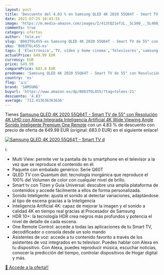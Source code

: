 ```yaml
---
layout: post
title: 'Descuento del 4.83 % en Samsung QLED 4K 2020 55Q64T - Smart TV d'
date: 2021-07-25 10:43:55
image: 'https://m.media-amazon.com/images/I/413tQ21efzL._SL500_._SL400_.jpg'
comments: true
category: ofertas
author: 'tole.es'
slug: 'B083T6L4S5-es Samsung QLED 4K 2020 55Q64T - Smart TV de 55" con...'
sku: 'B083T6L4S5-es'
tags: [ 'Electrónica','TV, vídeo y home cinema','Televisores','samsung','smart','tv', ]
actualPrice: 649.99 EUR
currency: EUR
price: 649.99
comparePrice: 683.0 EUR
prodname: 'Samsung QLED 4K 2020 55Q64T - Smart TV de 55" con Resolución 4K UHD  con Alexa Integrada  Inteligencia Artificial 4K Wide Viewing Angle  Sonido Inteligente  Premium One Remote'
country: 'es'
flag: '🇪🇸'
brand: 'SAMSUNG'
buyurl: 'https://www.amazon.es/dp/B083T6L4S5/?tag=tolees-21'
descuento: '4.83'
average: '712.413636363636'
---
```


Tienes [Samsung QLED 4K 2020 55Q64T - Smart TV de 55" con Resolución 4K UHD  con Alexa Integrada  Inteligencia Artificial 4K Wide Viewing Angle  Sonido Inteligente  Premium One Remote](https://www.amazon.es/dp/B083T6L4S5/?tag=tolees-21) con un 4.83 % de descuento con precio de oferta de 649.99 EUR (original: 683.0 EUR) en el siguiente enlace!

[![Samsung QLED 4K 2020 55Q64T - Smart TV d](https://m.media-amazon.com/images/I/413tQ21efzL._SL500_._SL400_.jpg)](https://www.amazon.es/dp/B083T6L4S5/?tag=tolees-21)

ℹ️:

- Multi View: permite ver la pantalla de tu smartphone en el televisor a la vez que se reproduce el contenido en él.
- Paquete con embalado genérico: Serie Q60T
- QLED TV con Quantum dot: tecnología inorgánica que reproduce el 100% del Volumen de color con cualquier nivel de brillo.
- Smart tv con Tizen y Guía Universal: descubre una amplia plataforma de contenidos y accede fácilmente a ellos de forma personalizada.
- Sonido Inteligente: ajusta el sonido al detectar variaciones, adaptándose al tipo de escena gracias a la Inteligencia
- Inteligencia Artificial 4K: capaz de mejorar la imagen y el sonido a calidad 4K en tiempo real gracias al Procesador de Samsung
- HDR 10+: la tecnología HDR crea negros más profundos y potencia el nivel de detalle de cada escena.
- One Remote Control: accede a todas las aplicaciones de tu Smart TV, decodificador o consola desde un solo mando
- Asistentes de voz: accede a tu contenido favorito a través de los asistentes de voz integrados en tu televisor. Puedes hablar con Alexa en tu dispositivo. Con Alexa, puedes reproducir música, escuchar noticias, conocer la predicción del tiempo, controlar dispositivos de Hogar digital y más.

[🛒 Accede a la oferta!!](https://www.amazon.es/dp/B083T6L4S5/?tag=tolees-21)
